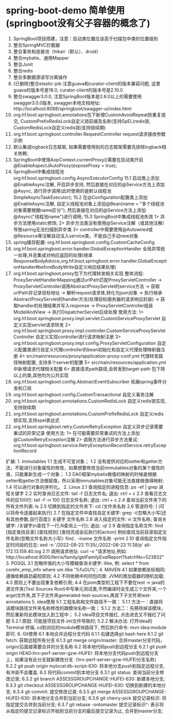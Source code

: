 # spring-boot-demo 简单使用 (springboot没有父子容器的概念了)
    
1. SpringBoot项目搭建，注意：启动类位置应该高于扫描包中类的位置级别     
2. 整合SpringMVC拦截器    
3. 整合事务和连接池（hikari（默认）、druid）    
4. 整合mybatis、通用Mapper    
5. 整合Junit   
6. 整合redis     
8. 整合多数据源读写分离操作 
9. (已删除)整合elastic-job 注意guava和curator-client的版本兼容问题, 这里guava的版本号是18.0, curator-client的版本号是2.10.0
10. 整合swagger3.0.0, 注意SpringBoot版本是2.6.0以上的需要使用swagger3.0.0版本, swagger本地文档地址: http://localhost:8088/springboot/swagger-ui/index.html
11. org.hf.boot.springboot.annotations包下新增CustomAvoidRepeat防重复提交, CustomPrefixRedisLock自定义锁前缀及名称(支持SpEL)redis锁, CustomRedisLock自定义redis锁(支持锁续期)
12. org.hf.boot.springboot.controller.RequestController request请求接收参数示例
13. 默认集成logback日志框架, 如果需要使用别的日志框架需要先排除logback相关依赖;
14. SpringBoot中使用AopContext.currentProxy()需要在启动类开启@EnableAspectJAutoProxy(exposeProxy = true);
15. SpringBoot中集成线程池 org.hf.boot.springboot.config.AsyncExecutorConfig
    15.1 启动类上添加@EnableAsync注解, 开启异步支持, 然后直接在对应的@Service方法上添加@Async, 进行异步调用(此时使用的是默认线程池SimpleAsyncTaskExecutor);
    15.2 在@Configuration配置类上添加@EnableAsync注解, 自定义线程池对象上添加@Bean(name = "多个线程池对象需要根据name区分"), 然后直接在对应的@Service方法上添加@Async("线程池name")进行调用;
    15.3 SpringBoot中集成线程池失效
        1> 异步方法使用static修饰;
        2> 异步方法类没有使用@Service注解（或其他注解）导致spring无法扫描到异步类
        3> controller中需要使用@Autowired或@Resource等注解自动注入service类，不能自己手动new对象
16. spring缓存配置: org.hf.boot.springboot.config.CustomCacheConfig
17. org.hf.boot.springboot.error.handler.GlobalExceptionHandler 全局异常统一处理,并且集成对响应返回的处理(继承ResponseBodyAdvice,org.hf.boot.springboot.error.handler.GlobalExceptionHandler#beforeBodyWrite自定义响应结果处理)
18. org.hf.boot.springboot.proxy包下为代理转发相关实现
    整体流程:
    ProxyServletHandlerMapping通过urlPath匹配ProxyServletController -> ProxyServletController调用AbstractProxyServlet的service方法 -> 获取urlPath并记录目标地址 -> 解析request请求体,转化为json对象 -> 执行继承AbstractProxyServlet的handler方法(处理目标服务器的请求响应封装) -> 获取handler的处理结果并写入response -> ProxyServletController组装ModelAndView -> 执行DispatcherServlet后续处理
    使用方法: 
        1> org.hf.boot.springboot.proxy.impl.servlet.CustomServiceProxyServlet 自定义实现servlet请求转发
        2> org.hf.boot.springboot.proxy.impl.controller.CustomServiceProxyServletController 自定义实现controller进行请求映射注册
        3> org.hf.boot.springboot.proxy.impl.config.ProxyServletConfiguration 自定义配置类进行自定义代理controller的bean初始化和自定义代理处理映射器注册
        4> src/main/resources/proxy/application-proxy-conf.yml 代理转发路径映射配置, 支持多个server的配置
        5> src/main/resources/application.yml 中新增请求代理相关配置
        6> 直接请求path路径,会转发到target-path
    包下除以上的类,其他均为公共实现
19. org.hf.boot.springboot.config.AbstractEventSubscriber 拓展spring事件分发和订阅
20. org.hf.boot.springboot.config.CustomTransactional 自定义事务注解
21. org.hf.boot.springboot.annotations.CustomRedisLock 自定义redis锁实现,支持锁续期
22. org.hf.boot.springboot.annotations.CustomPrefixRedisLock 自定义redis锁实现,支持spel表达式
23. org.hf.boot.springboot.retry.CustomRetryException 自定义异步记录需要重试的异常记录
    使用方法:
        1> 在可能需要异常重试的方法上添加@CustomRetryException注解
        2> 调用方法进行异步方法重试: org.hf.boot.springboot.service.RetryExceptionRecordService.retryExceptionRecord



扩展: 
    1. immutables
        1.1 生成不可变对象；
        1.2 没有提供对应的setter和getter方法，不能进行对象属性的修改，如果想要修改当前immutables对象的某个属性的值，只能重新生成一个对象；
        1.3 DAO框架mybatis做值的映射的时候是根据setter和getter方法做赋值，所以采用immutables对象可能无法直接做值得映射;
        1.4 可以进行对象的序列化。
    2. Linux
        2.1 查询指定的进程信息: ps -ef | grep 进程关键字
        2.2 实时查询日志文件: tail -f 日志文件名; 退出: ctrl + c
        2.3 查看日志文件的后100行: tail -f -n 100 日志文件名称; 退出: ctrl + c
        2.4 查询当前文件夹下的所有文件列表: ls
        2.5 切换到指定的文件夹下: cd /文件夹名称
        2.6 管道符号: | (可以将命令连接起来执行)
        2.7 在指定文件中查找自定关键字: grep -i(忽略大小写[还有其他参数,自行百度]) 关键字 文件名称
        2.8 进入指定的文件: vi 文件名称; 查询关键字: /关键字(n查找下一行,N查询上一行); 退出: :q!
        2.9 查询指定名称文件: find [指定查找目录] [查找规则] [查找完成会后执行的action] 例如查找当前目录指定文件名称(忽略文件名称大小写): find . -iname 文件名称 -print
        2.10 查询指定文件指定时间段的日志: sed -n '/2022-08-23 11:35/,/2022-08-23 11:38/p' all-172.13.159.40.log
        2.11 调用请求地址: curl -v "请求地址,例如: http://localhost:8000/ferris/family/getFamilyEvalReport?batchNo=523832"
    3. PGSQL
        3.1 忽略传值的大小写模糊查询关键字: ilike, 例: select * from corehr_emp_info where um ilike '%fuGU%';
    4. MAVEN
        4.1 如果依赖坐标相同: 遵循依赖路劲最短原则;
        4.2 不同依赖中的同包同类: JVM的类加载器的随机加载;
        4.3 原则上不要出现重复依赖引用;
        4.4 在<packaging>pom</packaging>类型的工程下不要在test -> java的源文件夹(Test Sources Root)中写单元测试类,不然编译时会生成三个文件夹,一个arget文件夹,其下子文件夹generated-test-sources,再其下子文件夹test-annotations
    5. idea使用
        5.1 工程名称和文件路径不一致：
            5.1.1 方法一：直接将该模块路径文件夹名称修改的跟模块名称一致；
            5.1.2 方法二：先移除掉该模块，然后重新将此模块加入到工程中；
        5.2 idea项目文件报红, 点击进去又不报红了问题
            5.2.1 原因: 可能是项目文件.iml文件导致的;
            5.2.2 解决办法: 打开idea的Terminal 终端, cd到对应的module模块路径下, 然后执行命令: mvn idea:module 即可.
    6. Git使用
        6.1 本地合并远程分支代码
            6.1.1 右键选择git bash here
            6.1.2 git fetch: 获取远程所有分支
            6.1.3 git merge origin/master: 合并master分支代码，origin/后面接需要合并的分支名称
        6.2 将本地代码push到远程分支
            6.2.1 git push origin HEAD:hrx-perf-server-gzw-HUFEI: 将本地分支代码push到远程分支上，如果没有此分支就新建改分支（hrx-perf-server-gzw-HUFEI分支名称）
            6.2.2 git push origin mylocal:db-script-630: 将本地分支push到指定远程分支, 有冲突不会覆盖.
        6.3 将代码commit到本地分支
            6.3.1 git status: 查询当前分支修改记录;
            6.3.2 git branch ASSESSGROUPCHANGE-HUFEI-630: 新建本地分支;
            6.3.3 git checkout ASSESSGROUPCHANGE-HUFEI-630: 切换到新建的本地分支;
            6.3.4 gti commit: 提交修改记录;
            6.3.5 git merge ASSESSGROUPCHANGE-HUFEI-630: 将本地分支合并到当前分支;
            6.3.6 git cherry-pick 提交记录标识: 将指定提交合并到当前分支;
            6.3.7 git rebase -ontomaster 提交记录标识^: 表示将从指定的提交记录标识开始到当前分支的最后提交记录为止, 合并到master分支;
